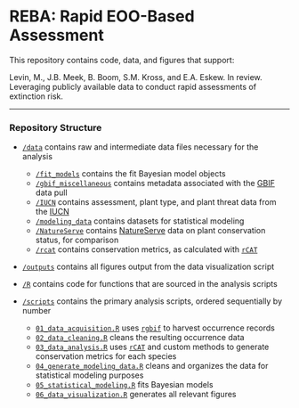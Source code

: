 # REBA: Rapid EOO-Based Assessment

This repository contains code, data, and figures that support:

Levin, M., J.B. Meek, B. Boom, S.M. Kross, and E.A. Eskew. In review. Leveraging publicly available data to conduct rapid assessments of extinction risk.

--- 

### Repository Structure

- [`/data`](/data) contains raw and intermediate data files necessary for the analysis
  - [`/fit_models`](/data/fit_models) contains the fit Bayesian model objects
  - [`/gbif_miscellaneous`](/data/gbif_miscellaneous) contains metadata associated with the [GBIF](https://www.gbif.org/) data pull
  - [`/IUCN`](/data/IUCN) contains assessment, plant type, and plant threat data from the [IUCN](https://www.iucn.org/)
  - [`/modeling_data`](/data/modeling_data) contains datasets for statistical modeling
  - [`/NatureServe`](/data/NatureServe) contains [NatureServe](https://www.natureserve.org/) data on plant conservation status, for comparison
  - [`/rcat`](/data/rcat) contains conservation metrics, as calculated with [`rCAT`](https://cran.r-project.org/web/packages/rCAT/index.html)

- [`/outputs`](/outputs) contains all figures output from the data visualization script

- [`/R`](/R) contains code for functions that are sourced in the analysis scripts

- [`/scripts`](/scripts) contains the primary analysis scripts, ordered sequentially by number
  - [`01_data_acquisition.R`](/scripts/01_data_acquisition.R) uses [`rgbif`](https://github.com/ropensci/rgbif) to harvest occurrence records
  - [`02_data_cleaning.R`](/scripts/02_data_cleaning.R) cleans the resulting occurrence data
  - [`03_data_analysis.R`](/scripts/03_data_analysis.R) uses [`rCAT`](https://cran.r-project.org/web/packages/rCAT/index.html) and custom methods to generate conservation metrics for each species
  - [`04_generate_modeling_data.R`](/scripts/04_generate_modeling_data.R) cleans and organizes the data for statistical modeling purposes
  - [`05_statistical_modeling.R`](/scripts/05_statistical_modeling.R) fits Bayesian models
  - [`06_data_visualization.R`](/scripts/06_data_visualization.R) generates all relevant figures
